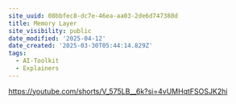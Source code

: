 ```yaml
---
site_uuid: 08bbfec8-dc7e-46ea-aa03-2de6d747388d
title: Memory Layer
site_visibility: public
date_modified: '2025-04-12'
date_created: '2025-03-30T05:44:14.829Z'
tags:
  - AI-Toolkit
  - Explainers
---
```
























































































https://youtube.com/shorts/V_575LB__6k?si=4vUMHqtFSOSJK2hi
